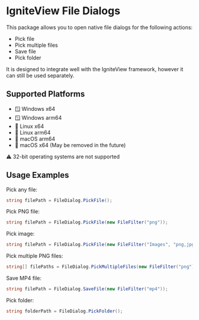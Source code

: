 # IgniteView File Dialogs

This package allows you to open native file dialogs for the following actions:

- Pick file
- Pick multiple files
- Save file
- Pick folder

It is designed to integrate well with the IgniteView framework, however it can still be used separately.

## Supported Platforms
- 🪟 Windows x64
- 🪟 Windows arm64
- 🐧 Linux x64
- 🐧 Linux arm64
- 🍎 macOS arm64
- 🍎 macOS x64 (May be removed in the future)

⚠️ 32-bit operating systems are not supported

## Usage Examples

Pick any file:
```csharp
string filePath = FileDialog.PickFile();
```

Pick PNG file:
```csharp
string filePath = FileDialog.PickFile(new FileFilter("png"));
```

Pick image:
```csharp
string filePath = FileDialog.PickFile(new FileFilter("Images", "png,jpg,webp,gif"));
```

Pick multiple PNG files:
```csharp
string[] filePaths = FileDialog.PickMultipleFiles(new FileFilter("png"));
```

Save MP4 file:
```csharp
string filePath = FileDialog.SaveFile(new FileFilter("mp4"));
```

Pick folder:
```csharp
string folderPath = FileDialog.PickFolder();
```